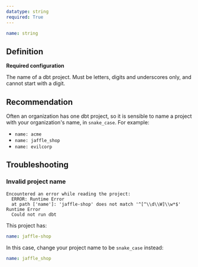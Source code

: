 ```yaml
---
datatype: string
required: True
---
```


<File name='dbt_project.yml'>

```yml
name: string
```

</File>

## Definition
**Required configuration**

The name of a dbt project. Must be letters, digits and underscores only, and cannot start with a digit.

## Recommendation
Often an organization has one dbt project, so it is sensible to name a project with your organization's name, in `snake_case`. For example:
* `name: acme`
* `name: jaffle_shop`
* `name: evilcorp`


## Troubleshooting
### Invalid project name

```
Encountered an error while reading the project:
  ERROR: Runtime Error
  at path ['name']: 'jaffle-shop' does not match '^[^\\d\\W]\\w*$'
Runtime Error
  Could not run dbt
```

This project has:

<File name='dbt_project.yml'>

```yml
name: jaffle-shop
```

</File>

In this case, change your project name to be `snake_case` instead:

<File name='dbt_project.yml'>

```yml
name: jaffle_shop
```

</File>
